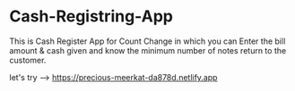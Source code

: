 # Cash-Registring-App
This is Cash Register App for Count Change in which you can Enter the bill amount & cash given and know the minimum number of notes return to the customer.

let's try -->  https://precious-meerkat-da878d.netlify.app

